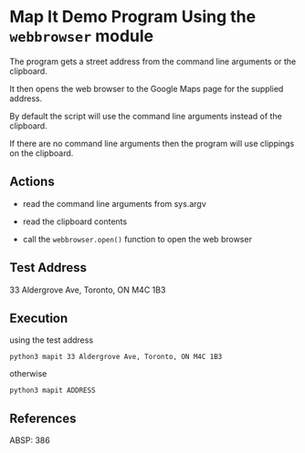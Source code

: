 # Map It Demo Program Using the `webbrowser` module

The program gets a street address from the command line arguments or the clipboard.

It then opens the web browser to the Google Maps page for the supplied address.

By default the script will use the command line arguments instead of the clipboard.  

If there are no command line arguments then the program will use clippings on the clipboard.

## Actions

* read the command line arguments from sys.argv

* read the clipboard contents

* call the `webbrowser.open()` function to open the web browser

## Test Address

33 Aldergrove Ave, Toronto, ON M4C 1B3

## Execution

using the test address

	python3 mapit 33 Aldergrove Ave, Toronto, ON M4C 1B3

otherwise

	python3 mapit ADDRESS

## References

ABSP:  386